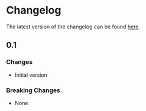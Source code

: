 # Changelog

The latest version of the changelog can be found [here](https://github.com/Azure/bicep-registry-modules/blob/main/avm/res/logic/integration-account/CHANGELOG.md).

## 0.1

### Changes

- Initial version

### Breaking Changes

- None
